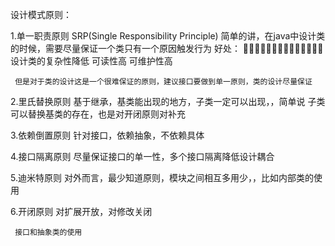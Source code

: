 设计模式原则：

1.单一职责原则 SRP(Single Responsibility Principle)
     简单的讲，在java中设计类的时候，需要尽量保证一个类只有一个原因触发行为
     好处：
        􏱖􏱢􏵹􏵺􏲜􏵾􏵿􏱖􏱢􏵹􏵺􏲜􏵾􏵿 设计类的复杂性降低
         可读性高
         可维护性高
      
     但是对于类的设计这是一个很难保证的原则，建议接口要做到单一原则，类的设计尽量保证    
2.里氏替换原则
     基于继承，基类能出现的地方，子类一定可以出现，，简单说 子类可以替换基类的存在，也是对开闭原则对补充
     
3.依赖倒置原则
      针对接口，依赖抽象，不依赖具体
      
      
4.接口隔离原则
      尽量保证接口的单一性，多个接口隔离降低设计耦合
      
5.迪米特原则
      对外而言，最少知道原则，模块之间相互多用少，，比如内部类的使用
      
6.开闭原则
     对扩展开放，对修改关闭
     
     接口和抽象类的使用
    